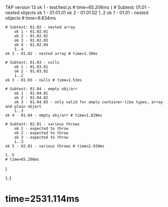 TAP version 13
ok 1 - test/test.js # time=65.206ms {
    # Subtest: 01.01 - nested objects
        ok 1 - 01.01.01
        ok 2 - 01.01.02
        1..2
    ok 1 - 01.01 - nested objects # time=9.834ms
    
    # Subtest: 01.02 - nested array
        ok 1 - 01.02.01
        ok 2 - 01.02.02
        ok 3 - 01.02.03
        ok 4 - 01.02.04
        1..4
    ok 2 - 01.02 - nested array # time=3.38ms
    
    # Subtest: 01.03 - nulls
        ok 1 - 01.03.01
        ok 2 - 01.03.02
        1..2
    ok 3 - 01.03 - nulls # time=1.51ms
    
    # Subtest: 01.04 - empty obj/arr
        ok 1 - 01.04.01
        ok 2 - 01.04.02
        ok 3 - 01.04.03 - only valid for empty container-like types, array and plain object
        1..3
    ok 4 - 01.04 - empty obj/arr # time=1.829ms
    
    # Subtest: 02.01 - various throws
        ok 1 - expected to throw
        ok 2 - expected to throw
        ok 3 - expected to throw
        1..3
    ok 5 - 02.01 - various throws # time=2.939ms
    
    1..5
    # time=65.206ms
}

1..1
# time=2531.114ms

